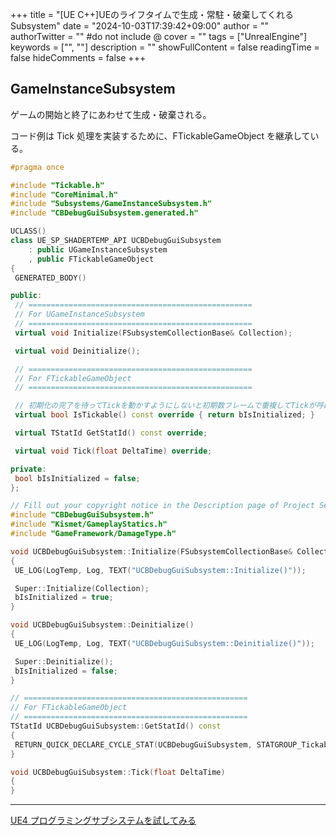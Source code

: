 +++
title = "[UE C++]UEのライフタイムで生成・常駐・破棄してくれるSubsystem"
date = "2024-10-03T17:39:42+09:00"
author = ""
authorTwitter = "" #do not include @
cover = ""
tags = ["UnrealEngine"]
keywords = ["", ""]
description = ""
showFullContent = false
readingTime = false
hideComments = false
+++

## GameInstanceSubsystem

ゲームの開始と終了にあわせて生成・破棄される。

コード例は Tick 処理を実装するために、FTickableGameObject を継承している。

```cpp
#pragma once

#include "Tickable.h"
#include "CoreMinimal.h"
#include "Subsystems/GameInstanceSubsystem.h"
#include "CBDebugGuiSubsystem.generated.h"

UCLASS()
class UE_SP_SHADERTEMP_API UCBDebugGuiSubsystem
    : public UGameInstanceSubsystem
    , public FTickableGameObject
{
 GENERATED_BODY()

public:
 // ==================================================
 // For UGameInstanceSubsystem
 // ==================================================
 virtual void Initialize(FSubsystemCollectionBase& Collection);

 virtual void Deinitialize();

 // ==================================================
 // For FTickableGameObject
 // ==================================================

 // 初期化の完了を待ってTickを動かすようにしないと初期数フレームで重複してTickが呼ばれてしまうのに対処
 virtual bool IsTickable() const override { return bIsInitialized; }

 virtual TStatId GetStatId() const override;

 virtual void Tick(float DeltaTime) override;

private:
 bool bIsInitialized = false;
};
```

```cpp
// Fill out your copyright notice in the Description page of Project Settings.
#include "CBDebugGuiSubsystem.h"
#include "Kismet/GameplayStatics.h"
#include "GameFramework/DamageType.h"

void UCBDebugGuiSubsystem::Initialize(FSubsystemCollectionBase& Collection)
{
 UE_LOG(LogTemp, Log, TEXT("UCBDebugGuiSubsystem::Initialize()"));

 Super::Initialize(Collection);
 bIsInitialized = true;
}

void UCBDebugGuiSubsystem::Deinitialize()
{
 UE_LOG(LogTemp, Log, TEXT("UCBDebugGuiSubsystem::Deinitialize()"));

 Super::Deinitialize();
 bIsInitialized = false;
}

// ==================================================
// For FTickableGameObject
// ==================================================
TStatId UCBDebugGuiSubsystem::GetStatId() const
{
 RETURN_QUICK_DECLARE_CYCLE_STAT(UCBDebugGuiSubsystem, STATGROUP_Tickables);
}

void UCBDebugGuiSubsystem::Tick(float DeltaTime)
{
}
```

---

[UE4 プログラミングサブシステムを試してみる](https://qiita.com/unknown_ds/items/afcff802ab17db486822)
